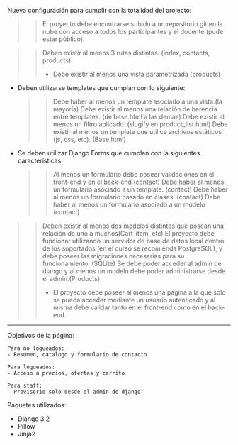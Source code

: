 Nueva configuración para cumplir con la totalidad del projecto:

>> El proyecto debe encontrarse subido a un repositorio git en la nube con acceso a todos los participantes y el docente (pude estar público).

>> Deben existir al menos 3 rutas distintas. (index, contacts, products)
>> - Debe existir al menos una vista parametrizada (products)
- Deben utilizarse templates que cumplan con lo siguiente:
    >> Debe haber al menos un template asociado a una vista.(la mayoría)
    >> Debe existir al menos una relación de herencia entre templates. (de base.html a las demás)
    >> Debe existir al menos un filtro aplicado. (slugify en product_list.html)
    >> Debe existir al menos un template que utilice archivos estáticos (js, css, etc). (Base.html)

- Se deben utilizar Django Forms que cumplan con la siguientes características:
    >> Al menos un formulario debe poseer validaciones en el front-end y en el back-end (contact)
    >> Debe haber al menos un formulario asociado a un template. (contact)
    >> Debe haber al menos un formulario basado en clases. (contact)
    >> Debe haber al menos un formulario asociado a un modelo (contact)

>>Deben existir al menos dos modelos distintos que posean una relación de uno a muchos(Cart_item, etc)
>>El proyecto debe funcionar utilizando un servidor de base de datos local dentro de los soportados (en el curso se recomienda PostgreSQL), y debe poseer las migraciones necesarias para su funcionamiento. (SQLite)
>> Se debe poder acceder al admin de django y al menos un modelo debe poder administrarse desde el admin.(Products)
>>- El proyecto debe poseer al menos una página a la que solo se pueda acceder mediante un usuario autenticado y al misma debe validar tanto en el front-end como en el back-end.

--------------------------------------------------------------------------------------
Objetivos de la página:
    
    Para no logueados:
    - Resumen, catalogo y formulario de contacto
    
    Para logueados:
    - Acceso a precios, ofertas y carrito

    Para staff:
    - Provisorio solo desde el admin de django

Paquetes utilizados:
- Django 3.2
- Pillow
- Jinja2
